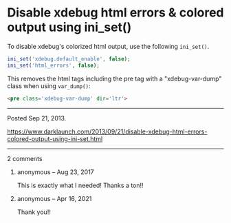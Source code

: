 # Disable xdebug html errors & colored output using ini_set()

To disable xdebug's colorized html output, use the following `ini_set()`.

```php
ini_set('xdebug.default_enable', false);
ini_set('html_errors', false);
```

This removes the html tags including the pre tag with a "xdebug-var-dump" class when using `var_dump()`:

```html
<pre class='xdebug-var-dump' dir='ltr'>
```

---

Posted Sep 21, 2013.

https://www.darklaunch.com/2013/09/21/disable-xdebug-html-errors-colored-output-using-ini-set.html

---

2 comments

<ol><li><div>

anonymous &ndash; Aug 23, 2017<div>

This is exactly what I needed! Thanks a ton!!

</div></div></li><li><div>

anonymous &ndash; Apr 16, 2021<div>

Thank you!!

</div></div></li></ol>